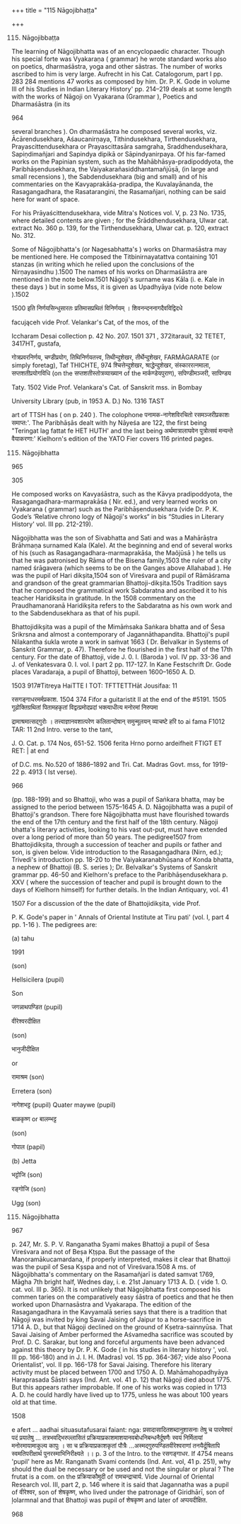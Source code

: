 +++
title = "115 Nāgojibhaṭṭa"

+++

115. Nāgojibbaṭṭa 

The learning of Nāgojibhatta was of an encyclopaedic character. Though his special forte was Vyakaraṇa ( grammar) he wrote standard works also on poetics, dharmaśāstra, yoga and other sāstras. The number of works ascribed to him is very large. Aufrecht in his Cat. Catalogorum, part I pp. 283 284 mentions 47 works as composed by him. Dr. P. K. Gode in volume III of his Studies in Indian Literary History' pp. 214–219 deals at some length with the works of Nāgoji on Vyakarana (Grammar ), Poetics and Dharmaśāstra (in its 

964 



several branches ). On dharmaśāstra he composed several works, viz. Ācārendusekhara, Aśaucanirṇaya, Tithindusekhara, Tirthendusekhara, Prayascittendusekhara or Prayascittasāra samgraha, Sraddhendusekhara, Sapiṇdimañjari and Sapindya dipikā or Sāpindyanirpaya. Of his far-famed works on the Papinian system, such as the Mahābhāsya-pradipoddyota, the Paribhāṣendusekhara, the Vaiyakarañasiddhantamañjūṣā, (in large and small recensions ), the Sabdendusekhara (big and small) and of his commentaries on the Kavyaprakāśa-pradipa, the Kuvalayānanda, the Rasagangadhara, the Rasatarangini, the Rasamañjari, nothing can be said here for want of space. 

For his Prāyaścittendusekhara, vide Mitra's Notices vol. V, p. 23 No. 1735, where detailed contents are given ; for the Śrāddhendusekhara, Ulwar cat. extract No. 360 p. 139, for the Tirthendusekhara, Ulwar cat. p. 120, extract No. 312. 

Some of Nāgojibhatta's (or Nagesabhatta's ) works on Dharmaśāstra may be mentioned here. He composed the Titbinirnayatattva containing 101 stanzas (in writing which he relied upon the conclusions of the Nirṇayasindhu ).1500 The names of his works on Dharmaśāstra are mentioned in the note below.1501 Nāgoji's surname was Kāla (i. e. Kale in these days ) but in some Mss, it is given as Upadhyāya (vide note below ).1502 

1500 इति निर्णयसिन्धुसारतः प्रतिमासप्रथितं विनिर्णयम् । शिवनन्दननागदैवविद्विदधे 

facująceh vide Prof. Velankar's Cat, of the mos, of the 

Iccharam Desai collection p. 42 No. 207. 1501 371 , 372itarauit, 32 TETET, 3417HT, gustafa, 

गोत्रप्रवरनिर्णय, चण्डीप्रयोग, तिथिनिर्णयतत्त्व, तिथीन्दुशेखर, तीर्थेन्दुशेखर, FARMÀGARATE (or simply foretag), Taf THICHTE, 974 श्चित्तेन्दुशेखर, श्राद्धेन्दुशेखर, संस्काररत्नमाला, सप्तशतीप्रयोगविधि (on the सप्तशतीस्तोत्रव्याख्यान of the मार्कण्डेयपुराण), सपिण्डीमञ्जरी, सापिण्डय 

Taty. 1502 Vide Prof. Velankara's Cat. of Sanskrit mss. in Bombay 

University Library (pub, in 1953 A. D.) No. 1316 TAST 

art of TTSH has ( on p. 240 ). The colophone पनामक-नागेशविरचितो रसमञ्जरीप्रकाशः समाप्त:'. The Paribhāṣās dealt with hy Nāyeśa are 122, the first being "Teringat lag fattat fe HET HUTH' and the last being अर्थमात्रालाघवेन पुत्रोत्सवं मन्यन्ते वैयाकरणा:' Kielhorn's edition of the YATO Fier covers 116 printed pages. 

115. Nāgojibhatta 

965 

305 

He composed works on Kavyaśāstra, such as the Kāvya pradipoddyota, the Rasagangadhara-marmaprakāśa ( Nir. ed.), and very learned works on Vyakarana ( grammar) such as the Paribhāṣendusekhara (vide Dr. P. K. Gode’s ‘Relative chrono logy of Nāgoji's works“ in bis “Studies in Literary History' vol. III pp. 212-219). 

Nāgojibhatta was the son of Sivabhatta and Sati and was a Mahārāṣtra Brāhmaṇa surnamed Kala (Kale). At the beginning and end of several works of his (such as Rasagangadhara-marmaprakāśa, the Maõjūsā ) he tells us that he was patronised by Rāma of the Bisena family,1503 the ruler of a city named śrāgavera (which seems to be on the Ganges above Allahabad ). He was the pupil of Hari dikṣita,1504 son of Vireśvara and pupil of Rāmāśrama and grandson of the great grammarian Bhattoji-dikșita.150s Tradition says that he composed the grammatical work Sabdaratna and ascribed it to his teacher Haridiksita in gratitude. In the 1508 commentary on the Praudhamanoranā Haridikșita refers to the Sabdaratna as his own work and to the Sabdendusekhara as that of his pupil. 

Bhattojidikșita was a pupil of the Mimāṁsaka Saṅkara bhatta and of Śesa Srikrsna and almost a contemporary of Jagannāthapandita. Bhattoji's pupil Nilakantha śukla wrote a work in saṁvat 1663 ( Dr. Belvalkar in Systems of Sanskrit Grammar, p. 47). Therefore he flourished in the first half of the 17th century. For the date of Bhattoji, vide J. 0. I. (Baroda ) vol. IV pp. 33-36 and J. of Venkatesvara 0. I. vol. I part 2 pp. 117-127. In Kane Festschrift Dr. Gode places Varadaraja, a pupil of Bhattoji, between 1600–1650 A. D. 

1503 917\#Titreya HaiTTE I TOT: TFTTETTHāt Jousifaa: 11 

रसगङ्गाधरमर्मप्रकाश. 1504 374 Fifor a guitaristit II at the end of the \#5191. 1505 गूढोक्तिग्रथितां पितामहकृतां विद्वत्प्रमोदप्रदां भक्त्याधीत्य मनोरमां निरुपमा 

द्रामाश्रमात्सद्गुरोः । तत्त्वाज्ञानवशात्परेण कलितान्दोषान् समुन्मूलयन् व्याचष्टे हरि to ai fama F1012 TAR: 11 2nd Intro. verse to the tant, 

J. O. Cat. p. 174 Nos, 651-52. 1506 ferita Hrno porno ardeifheit FTIGT ET RET: | at end 

of D.C. ms. No.520 of 1886–1892 and Tri. Cat. Madras Govt. mss, for 1919-22 p. 4913 ( Ist verse). 

966 



(pp. 188-199) and so Bhattoji, who was a pupil of Saṅkara bhatta, may be assigned to the period between 1575–1645 A. D. Nāgojibhatta was a pupil of Bhattoji's grandson. There fore Nāgojibhatta must have flourished towards the end of the 17th century and the first half of the 18th century. Nāgoji bhatta's literary activities, looking to his vast out-put, must have extended over a long period of more than 50 years. The pedigree1507 from Bhattojidikṣita, through a succession of teacher and pupils or father and son, is given below. Vide introduction to the Rasagangadhara (Nirn, ed.); Trivedi's introduction pp. 18-20 to the Vaiyakaranabhūṣana of Konda bhatta, a nephew of Bhattoji (B. S. series ); Dr. Belvalkar's Systems of Sanskrit grammar pp. 46-50 and Kielhorn's preface to the Paribhāṣendusekhara p. XXV ( where the succession of teacher and pupil is brought down to the days of Kielhorn himself) for further details. In the Indian Antiquary, vol. 41 

1507 For a discussion of the the date of Bhattojidikṣita, vide Prof. 

P. K. Gode's paper in ' Annals of Oriental Institute at Tiru pati' (vol. I, part 4 pp. 1-16 ). The pedigrees are: 

(a) tahu 

1991 

(son) 

Hellsicilera (pupil) 

Son 

जगन्नाथपण्डित (pupil) 

वीरेश्वरदीक्षित 

(son) 

भानुजीदीक्षित 

or 

रामाश्रम (son) 

Erretera (son) 

नागेशभट्ट (pupil) Quater maywe (pupil) 

बाळकृष्ण or बालम्भट्ट 

(son) 

गोपाल (papil) 

(b) Jetta 

भट्टोजि (son) 

रङ्गोजि (son) 

Ugg (son) 

115. Nāgojibhatta 

967 

p. 247, Mr. S. P. V. Ranganatha Syami makes Bhattoji a pupil of Śesa Vireśvara and not of Beṣa Kṭṣpa. But the passage of the Manoramākucamardana, if properly interpreted, makes it clear that Bhattoji was the pupil of Sesa Kșspa and not of Vireśvara.1508 A ms. of Nāgojibhatta's commentary on the Rasamañjarī is dated samvat 1769, Māgha 7th bright half, Wednes day, i. e. 21st January 1713 A. D. ( vide 1. O. cat. vol. III p. 365). It is not unlikely that Nāgojibhatta first composed his commen taries on the comparatively easy śāstra of poetics and that he then worked upon Dharnasāstra and Vyakarapa. The edition of the Rasagangadhara in the Kavyamalā series says that there is a tradition that Nāgoji was invited by king Savai Jaising of Jaipur to a horse-sacrifice in 1714 A. D., but that Nāgoji declined on the ground of Kṣetra-sainnyūsa. That Savai Jaising of Amber performed the Aśvamedha sacrifice was scouted by Prof. D. C. Sarakar, but long and forceful arguments have been advanced against this theory by Dr. P. K. Gode ( in his studies in literary history ', vol. III pp. 166-180) and in J. I. H. (Madras) vol. 15 pp. 364-367; vide also Poona Orientalist', vol. II pp. 166-178 for Savai Jaising. Therefore his literary activity must be placed between 1700 and 1750 A. D. Mahāmahopadhyāya Haraprasada Śāstri says (Ind. Ant. vol. 41 p. 12) that Nāgoji died about 1775. But this appears rather improbable. If one of his works was copied in 1713 A. D. he could hardly have lived up to 1775, unless he was about 100 years old at that time. 

1508 

e afert ... aadhai situasutafusarai faiant: nga: प्रसादासादितशब्दानुशासनाः तेषु च पारमेश्वरं पदं प्रयातेषु ... तत्रभवद्भिरुल्लासितं प्रक्रियाप्रकाशमाशयानवबोधनिबन्धनैर्दूषणैः स्वयं निर्मितायां मनोरमायामाकुल्य कापुः । सा च प्रक्रियाप्रकाशकृतां पौत्रैः ...अस्मद्गुरुपण्डितवीरेश्वराणां तनयैर्दूषितापि स्वमतिपरीक्षार्थ पुनरस्माभिनिरीक्ष्यते ।। p. 3 of the Intro. to the रसगङ्गाधर. If 4754 means 'pupil' here as Mr. Ranganath Svami contends (Ind. Ant. vol, 41 p. 251), why should the dual be necessary or be used and not the singular or plural ? The frutat is a com. on the प्रक्रियाकौमुदी of रामचन्द्राचार्य. Vide Journal of Oriental Research vol. III, part 2, p. 146 where it is said that Jagannatha was a pupil of वीरेश्वर, son of शेषकृष्ण, who lived under the patronage of Giridhārī, son of ļolarmnal and that Bhattoji was pupil of शेषकृष्ण and later of अप्पयदीक्षित. 

968 


